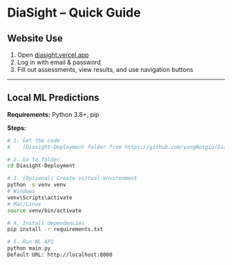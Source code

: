 # DiaSight – Quick Guide

## Website Use
1. Open [diasight.vercel.app](https://diasight.vercel.app)  
2. Log in with email & password  
3. Fill out assessments, view results, and use navigation buttons

---

## Local ML Predictions
**Requirements:** Python 3.8+, pip  

**Steps:**
```bash
# 1. Get the code
#    (Diasight-Deployment folder from https://github.com/yongNotgio/DiaSight-Deployment)

# 2. Go to folder
cd Diasight-Deployment

# 3. (Optional) Create virtual environment
python -m venv venv
# Windows
venv\Scripts\activate
# Mac/Linux
source venv/bin/activate

# 4. Install dependencies
pip install -r requirements.txt

# 5. Run ML API
python main.py
Default URL: http://localhost:8000
